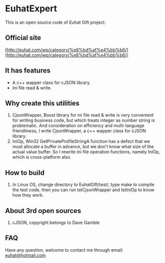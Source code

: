 # EuhatExpert
This is an open source code of Euhat Gift project.

## Official site
[http://euhat.com/wp/category/%e8%bd%af%e4%bb%b6/](http://euhat.com/wp/category/%e8%bd%af%e4%bb%b6/) 

## It has features
* A c++ wapper class for cJSON library.
* Ini file read & write.

## Why create this utilities
1. CjsonWrapper, Boost library for ini file read & write is very convenient for writing business code, but which treats integer as number string is problematic. And consideration on efficiency and multi-language friendliness, I write CjsonWrapper, a c++ wapper class for cJSON library.
2. IniOp, Win32 GetPrivateProfileStringA function has a defect that we must allocate a buffer in advance, but we don't know what size of the actual value buffer. So I rewrite ini file operation functions, namely IniOp, which is cross-platform also.

## How to build
1. In Linux OS, change directory to EuhatGift/test/, type make to compile the test code, then you can run tstCjsonWrapper and tstIniOp to know how they work.

## About 3rd open sources
1. cJSON, copyright belongs to Dave Gamble

## FAQ

Have any question, welcome to contact me through email: euhat@hotmail.com
